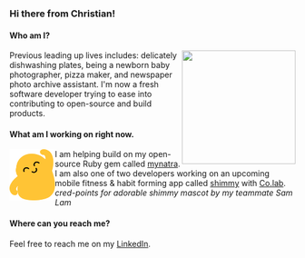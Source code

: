 ### Hi there from Christian!
#### Who am I?
<img align='right' width="200" height="200" src='https://media-exp1.licdn.com/dms/image/C5603AQFLgJGOQh0e1g/profile-displayphoto-shrink_800_800/0/1627672534869?e=1640217600&v=beta&t=tDEYqRMYBfxCRcZiu6vmV-Bx0tgtbbynkzy0uUnplmI'>
Previous leading up lives includes: delicately dishwashing plates, being a newborn baby photographer, pizza maker, and newspaper photo archive assistant. I'm now a fresh software developer trying to ease into contributing to open-source and build products. 

#### What am I working on right now.
<img align='left' width='80' height='90' src='https://github.com/Co-Lab-You-Belong-in-Tech/shimmy/blob/main/shimmy.png'>

I am helping build on my open-source Ruby gem called [mynatra](https://github.com/christianarab/mynatra). I am also one of two developers working on an upcoming mobile fitness & habit forming app called 
[shimmy](https://github.com/Co-Lab-You-Belong-in-Tech/shimmy) 
with [Co.lab](https://www.joincolab.io/). \
_cred-points for adorable shimmy mascot by my teammate Sam Lam_

#### Where can you reach me?

Feel free to reach me on my [LinkedIn](https://www.linkedin.com/in/christianarab/).
